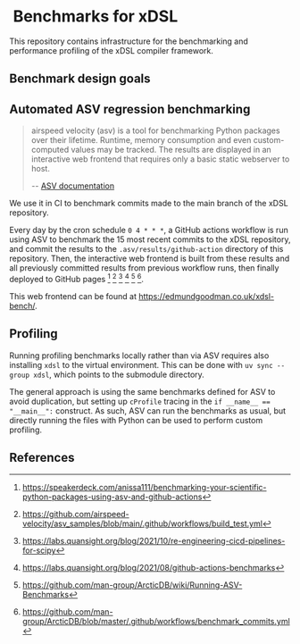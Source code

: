 #  Benchmarks for xDSL

This repository contains infrastructure for the benchmarking and performance
profiling of the xDSL compiler framework.

## Benchmark design goals

## Automated ASV regression benchmarking

> airspeed velocity (asv) is a tool for benchmarking Python packages over their
> lifetime. Runtime, memory consumption and even custom-computed values may be
> tracked. The results are displayed in an interactive web frontend that
> requires only a basic static webserver to host.
>
> -- [ASV documentation](https://asv.readthedocs.io/en/stable/index.html)

We use it in CI to benchmark commits made to the main branch of the xDSL
repository.

Every day by the cron schedule `0 4 * * *`, a GitHub actions workflow is run
using ASV to benchmark the 15 most recent commits to the xDSL repository, and
commit the results to the `.asv/results/github-action` directory of this
repository. Then, the interactive web frontend is built from these results and
all previously committed results from previous workflow runs, then finally
deployed to GitHub pages [^1] [^2] [^3] [^4] [^5] [^6].

This web frontend can be found at <https://edmundgoodman.co.uk/xdsl-bench/>.

## Profiling

Running profiling benchmarks locally rather than via ASV requires also
installing `xdsl` to the virtual environment. This can be done with
`uv sync --group xdsl`, which points to the submodule directory.

The general approach is using the same benchmarks defined for ASV to avoid
duplication, but setting up `cProfile` tracing in the
`if __name__ == "__main__":` construct. As such, ASV can run the benchmarks as
usual, but directly running the files with Python can be used to perform custom
profiling.

## References

[^1]: <https://speakerdeck.com/anissa111/benchmarking-your-scientific-python-packages-using-asv-and-github-actions>
[^2]: <https://github.com/airspeed-velocity/asv_samples/blob/main/.github/workflows/build_test.yml>
[^3]: <https://labs.quansight.org/blog/2021/10/re-engineering-cicd-pipelines-for-scipy>
[^4]: <https://labs.quansight.org/blog/2021/08/github-actions-benchmarks>
[^5]: <https://github.com/man-group/ArcticDB/wiki/Running-ASV-Benchmarks>
[^6]: <https://github.com/man-group/ArcticDB/blob/master/.github/workflows/benchmark_commits.yml>
